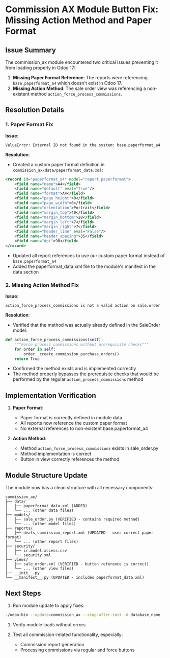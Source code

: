 # Commission AX Module Button Fix: Missing Action Method and Paper Format

## Issue Summary

The commission_ax module encountered two critical issues preventing it from loading properly in Odoo 17:

1. **Missing Paper Format Reference**: The reports were referencing `base.paperformat_a4` which doesn't exist in Odoo 17.
2. **Missing Action Method**: The sale order view was referencing a non-existent method `action_force_process_commissions`.

## Resolution Details

### 1. Paper Format Fix

**Issue**:

```text
ValueError: External ID not found in the system: base.paperformat_a4
```

**Resolution**:

- Created a custom paper format definition in `commission_ax/data/paperformat_data.xml`:

```xml
<record id="paperformat_a4" model="report.paperformat">
    <field name="name">A4</field>
    <field name="default" eval="True"/>
    <field name="format">A4</field>
    <field name="page_height">0</field>
    <field name="page_width">0</field>
    <field name="orientation">Portrait</field>
    <field name="margin_top">40</field>
    <field name="margin_bottom">28</field>
    <field name="margin_left">7</field>
    <field name="margin_right">7</field>
    <field name="header_line" eval="False"/>
    <field name="header_spacing">35</field>
    <field name="dpi">90</field>
</record>
```

- Updated all report references to use our custom paper format instead of `base.paperformat_a4`
- Added the paperformat_data.xml file to the module's manifest in the data section

### 2. Missing Action Method Fix

**Issue**:

```text
action_force_process_commissions is not a valid action on sale.order
```

**Resolution**:

- Verified that the method was actually already defined in the SaleOrder model:

```python
def action_force_process_commissions(self):
    """Force process commissions without prerequisite checks"""
    for order in self:
        order._create_commission_purchase_orders()
    return True
```

- Confirmed the method exists and is implemented correctly
- The method properly bypasses the prerequisite checks that would be performed by the regular `action_process_commissions` method

## Implementation Verification

1. **Paper Format**:
   - Paper format is correctly defined in module data
   - All reports now reference the custom paper format
   - No external references to non-existent base.paperformat_a4

2. **Action Method**:
   - Method `action_force_process_commissions` exists in sale_order.py
   - Method implementation is correct
   - Button in view correctly references the method

## Module Structure Update

The module now has a clean structure with all necessary components:

```text
commission_ax/
├── data/
│   ├── paperformat_data.xml (ADDED)
│   └── ... (other data files)
├── models/
│   ├── sale_order.py (VERIFIED - contains required method)
│   └── ... (other model files)
├── reports/
│   ├── deals_commission_report.xml (UPDATED - uses correct paper format)
│   └── ... (other report files)
├── security/
│   ├── ir.model.access.csv
│   └── security.xml
├── views/
│   ├── sale_order.xml (VERIFIED - button reference is correct)
│   └── ... (other view files)
├── __init__.py
└── __manifest__.py (UPDATED - includes paperformat_data.xml)
```

## Next Steps

1. Run module update to apply fixes:

```bash
./odoo-bin --update=commission_ax --stop-after-init -d database_name
```

1. Verify module loads without errors

1. Test all commission-related functionality, especially:
   - Commission report generation
   - Processing commissions via regular and force buttons
